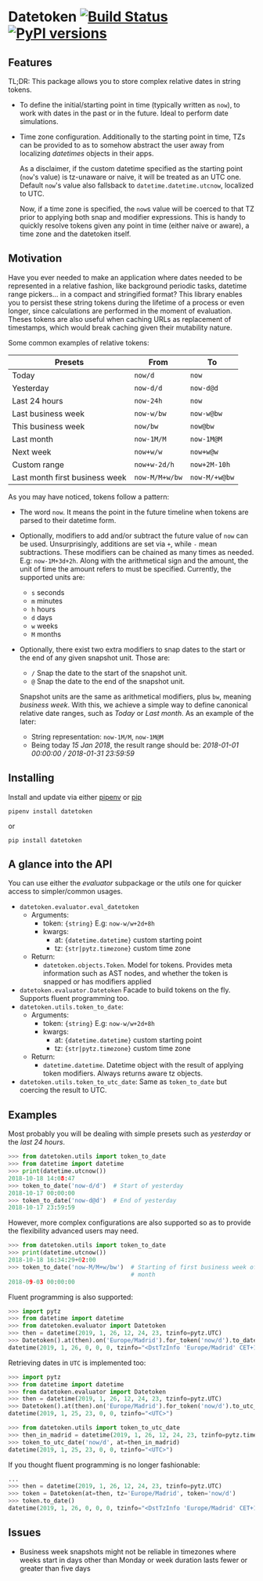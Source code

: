 # Datetoken [![Build Status](https://travis-ci.org/sonirico/datetoken.svg?branch=master)](https://travis-ci.org/sonirico/datetoken) [![PyPI versions](https://img.shields.io/badge/python-2.7%20|%203.6-blue.svg)](https://pypi.org/project/datetoken/)

## Features

TL;DR: This package allows you to store complex relative dates in string tokens.

- To define the initial/starting point in time (typically written as `now`), to
  work with dates in the past or in the future. Ideal to perform date
  simulations.
- Time zone configuration. Additionally to the starting point in time, TZs
  can be provided to as to somehow abstract the user away from localizing
  _datetimes_ objects in their apps.

  As a disclaimer, if the custom datetime specified as the starting point
  (`now`'s value) is tz-unaware or naive, it will be treated as an UTC one. 
  Default `now`'s value also fallsback to `datetime.datetime.utcnow`, localized
  to UTC. 
  
  Now, if a time zone is specified, the `now`s value will be coerced to that
  TZ prior to applying both snap and modifier expressions. This is handy
  to quickly resolve tokens given any point in time (either naive or aware), a
  time zone and the datetoken itself.


## Motivation

Have you ever needed to make an application where dates needed to be
represented in a relative fashion, like background periodic
tasks, datetime range pickers... in a compact and stringified format? This
library enables you to persist these string tokens during the lifetime of a
process or even longer, since calculations are performed in the moment of
evaluation. Theses tokens are also useful when caching URLs as replacement
of timestamps, which would break caching given their mutability nature.

Some common examples of relative tokens:

| Presets                        | From           | To            |
|--------------------------------|----------------|---------------|
| Today                          | `now/d`        | `now`         |
| Yesterday                      | `now-d/d`      | `now-d@d`     |
| Last 24 hours                  | `now-24h`      | `now`         |
| Last business week             | `now-w/bw`     | `now-w@bw`    |
| This business week             | `now/bw`       | `now@bw`      |
| Last month                     | `now-1M/M`     | `now-1M@M`    |
| Next week                      | `now+w/w`      | `now+w@w`     |
| Custom range                   | `now+w-2d/h`   | `now+2M-10h`  |
| Last month first business week | `now-M/M+w/bw` | `now-M/+w@bw` |

As you may have noticed, tokens follow a pattern:

- The word `now`. It means the point in the future timeline when tokens are
  parsed to their datetime form.
- Optionally, modifiers to add and/or subtract the future value of `now` can
  be used. Unsurprisingly, additions are set via `+`, while `-` mean
  subtractions. These modifiers can be chained as many times as needed.
  E.g: `now-1M+3d+2h`. Along with the arithmetical sign and the amount, the
  unit of time the amount refers to must be specified. Currently, the supported
  units are:
  - `s` seconds
  - `m` minutes
  - `h` hours
  - `d` days
  - `w` weeks
  - `M` months
- Optionally, there exist two extra modifiers to snap dates to the start or the
  end of any given snapshot unit. Those are:
  - `/` Snap the date to the start of the snapshot unit.
  - `@` Snap the date to the end of the snapshot unit.

  Snapshot units are the same as arithmetical modifiers, plus `bw`, meaning
  _business week_. With this, we achieve a simple way to define canonical
  relative date ranges, such as _Today_ or _Last month_. As an example of
  the later:

  - String representation: `now-1M/M`, `now-1M@M`
  - Being today _15 Jan 2018_, the result range should be:
    _2018-01-01 00:00:00 / 2018-01-31 23:59:59_


## Installing

Install and update via either [pipenv](https://pipenv.readthedocs.io/en/latest/)
or [pip](https://pip.pypa.io/en/stable/quickstart/)

```shell
pipenv install datetoken
```

or

```shell
pip install datetoken
```

## A glance into the API

You can use either the _evaluator_ subpackage or the _utils_ one for quicker
access to simpler/common usages.

- `datetoken.evaluator.eval_datetoken`
    - Arguments:
        - token: `{string}` E.g: `now-w/w+2d+8h`
        - kwargs:
            - at: `{datetime.datetime}` custom starting point
            - tz: `{str|pytz.timezone}` custom time zone
    - Return:
        - `datetoken.objects.Token`. Model for tokens. Provides meta information
        such as AST nodes, and whether the token is snapped or has modifiers
        applied
- `datetoken.evaluator.Datetoken` Facade to build tokens on the fly. Supports
   fluent programming too.
- `datetoken.utils.token_to_date`: 
    - Arguments:
        - token: `{string}` E.g: `now-w/w+2d+8h`
        - kwargs:
            - at: `{datetime.datetime}` custom starting point
            - tz: `{str|pytz.timezone}` custom time zone
    - Return:
        - `datetime.datetime`. Datetime object with the result of applying
        token modifiers. Always returns aware tz objects.
- `datetoken.utils.token_to_utc_date`: Same as `token_to_date` but coercing
    the result to UTC.


## Examples

Most probably you will be dealing with simple presets such as _yesterday_ or
the _last 24 hours_.

```python
>>> from datetoken.utils import token_to_date
>>> from datetime import datetime
>>> print(datetime.utcnow())
2018-10-18 14:08:47
>>> token_to_date('now-d/d')  # Start of yesterday
2018-10-17 00:00:00
>>> token_to_date('now-d@d')  # End of yesterday
2018-10-17 23:59:59
```

However, more complex configurations are also supported so as to
provide the flexibility advanced users may need.

```python
>>> from datetoken.utils import token_to_date
>>> print(datetime.utcnow())
2018-10-18 16:34:29+02:00
>>> token_to_date('now-M/M+w/bw')  # Starting of first business week of previous
                                   # month
2018-09-03 00:00:00
```

Fluent programming is also supported:

```python
>>> import pytz
>>> from datetime import datetime
>>> from datetoken.evaluator import Datetoken
>>> then = datetime(2019, 1, 26, 12, 24, 23, tzinfo=pytz.UTC)
>>> Datetoken().at(then).on('Europe/Madrid').for_token('now/d').to_date()
datetime(2019, 1, 26, 0, 0, 0, tzinfo="<DstTzInfo 'Europe/Madrid' CET+1:00:00 STD>")
```

Retrieving dates in `UTC` is implemented too:

```python
>>> import pytz
>>> from datetime import datetime
>>> from datetoken.evaluator import Datetoken
>>> then = datetime(2019, 1, 26, 12, 24, 23, tzinfo=pytz.UTC)
>>> Datetoken().at(then).on('Europe/Madrid').for_token('now/d').to_utc_date()
datetime(2019, 1, 25, 23, 0, 0, tzinfo="<UTC>")

>>> from datetoken.utils import token_to_utc_date
>>> then_in_madrid = datetime(2019, 1, 26, 12, 24, 23, tzinfo=pytz.timezone('Europe/Madrid'))
>>> token_to_utc_date('now/d', at=then_in_madrid)
datetime(2019, 1, 25, 23, 0, 0, tzinfo="<UTC>")
```

If you thought fluent programming is no longer fashionable:

```python
...
>>> then = datetime(2019, 1, 26, 12, 24, 23, tzinfo=pytz.UTC)
>>> token = Datetoken(at=then, tz='Europe/Madrid', token='now/d')
>>> token.to_date()
datetime(2019, 1, 26, 0, 0, 0, tzinfo="<DstTzInfo 'Europe/Madrid' CET+1:00:00 STD>")
```


## Issues

- Business week snapshots might not be reliable in timezones where weeks
  start in days other than Monday or week duration lasts fewer or greater than
  five days

